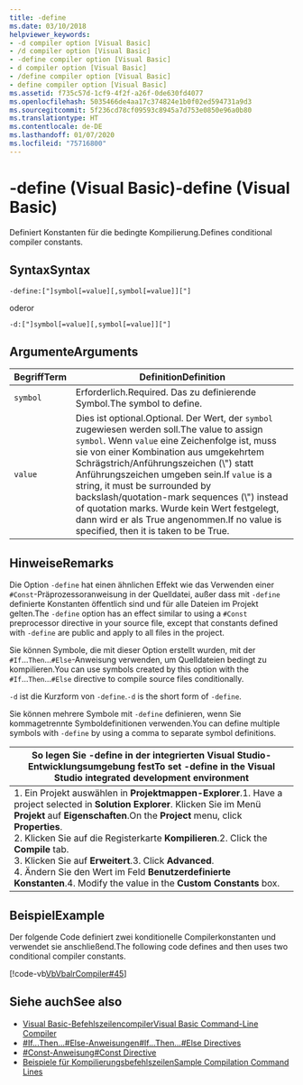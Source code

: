 ```yaml
---
title: -define
ms.date: 03/10/2018
helpviewer_keywords:
- -d compiler option [Visual Basic]
- /d compiler option [Visual Basic]
- -define compiler option [Visual Basic]
- d compiler option [Visual Basic]
- /define compiler option [Visual Basic]
- define compiler option [Visual Basic]
ms.assetid: f735c57d-1cf9-4f2f-a26f-0de630fd4077
ms.openlocfilehash: 5035466de4aa17c374824e1b0f02ed594731a9d3
ms.sourcegitcommit: 5f236cd78cf09593c8945a7d753e0850e96a0b80
ms.translationtype: HT
ms.contentlocale: de-DE
ms.lasthandoff: 01/07/2020
ms.locfileid: "75716800"
---
```

# <a name="-define-visual-basic"></a><span data-ttu-id="019de-102">-define (Visual Basic)</span><span class="sxs-lookup"><span data-stu-id="019de-102">-define (Visual Basic)</span></span>
<span data-ttu-id="019de-103">Definiert Konstanten für die bedingte Kompilierung.</span><span class="sxs-lookup"><span data-stu-id="019de-103">Defines conditional compiler constants.</span></span>  
  
## <a name="syntax"></a><span data-ttu-id="019de-104">Syntax</span><span class="sxs-lookup"><span data-stu-id="019de-104">Syntax</span></span>  
  
```console  
-define:["]symbol[=value][,symbol[=value]]["]  
```

<span data-ttu-id="019de-105">oder</span><span class="sxs-lookup"><span data-stu-id="019de-105">or</span></span>

```console  
-d:["]symbol[=value][,symbol[=value]]["]  
```  
  
## <a name="arguments"></a><span data-ttu-id="019de-106">Argumente</span><span class="sxs-lookup"><span data-stu-id="019de-106">Arguments</span></span>  
  
|<span data-ttu-id="019de-107">Begriff</span><span class="sxs-lookup"><span data-stu-id="019de-107">Term</span></span>|<span data-ttu-id="019de-108">Definition</span><span class="sxs-lookup"><span data-stu-id="019de-108">Definition</span></span>|  
|---|---|  
|`symbol`|<span data-ttu-id="019de-109">Erforderlich.</span><span class="sxs-lookup"><span data-stu-id="019de-109">Required.</span></span> <span data-ttu-id="019de-110">Das zu definierende Symbol.</span><span class="sxs-lookup"><span data-stu-id="019de-110">The symbol to define.</span></span>|  
|`value`|<span data-ttu-id="019de-111">Dies ist optional.</span><span class="sxs-lookup"><span data-stu-id="019de-111">Optional.</span></span> <span data-ttu-id="019de-112">Der Wert, der `symbol` zugewiesen werden soll.</span><span class="sxs-lookup"><span data-stu-id="019de-112">The value to assign `symbol`.</span></span> <span data-ttu-id="019de-113">Wenn `value` eine Zeichenfolge ist, muss sie von einer Kombination aus umgekehrtem Schrägstrich/Anführungszeichen (\\") statt Anführungszeichen umgeben sein.</span><span class="sxs-lookup"><span data-stu-id="019de-113">If `value` is a string, it must be surrounded by backslash/quotation-mark sequences (\\") instead of quotation marks.</span></span> <span data-ttu-id="019de-114">Wurde kein Wert festgelegt, dann wird er als True angenommen.</span><span class="sxs-lookup"><span data-stu-id="019de-114">If no value is specified, then it is taken to be True.</span></span>|  
  
## <a name="remarks"></a><span data-ttu-id="019de-115">Hinweise</span><span class="sxs-lookup"><span data-stu-id="019de-115">Remarks</span></span>  
 <span data-ttu-id="019de-116">Die Option `-define` hat einen ähnlichen Effekt wie das Verwenden einer `#Const`-Präprozessoranweisung in der Quelldatei, außer dass mit `-define` definierte Konstanten öffentlich sind und für alle Dateien im Projekt gelten.</span><span class="sxs-lookup"><span data-stu-id="019de-116">The `-define` option has an effect similar to using a `#Const` preprocessor directive in your source file, except that constants defined with `-define` are public and apply to all files in the project.</span></span>  
  
 <span data-ttu-id="019de-117">Sie können Symbole, die mit dieser Option erstellt wurden, mit der `#If`...`Then`...`#Else`-Anweisung verwenden, um Quelldateien bedingt zu kompilieren.</span><span class="sxs-lookup"><span data-stu-id="019de-117">You can use symbols created by this option with the `#If`...`Then`...`#Else` directive to compile source files conditionally.</span></span>  
  
 <span data-ttu-id="019de-118">`-d` ist die Kurzform von `-define`.</span><span class="sxs-lookup"><span data-stu-id="019de-118">`-d` is the short form of `-define`.</span></span>  
  
 <span data-ttu-id="019de-119">Sie können mehrere Symbole mit `-define` definieren, wenn Sie kommagetrennte Symboldefinitionen verwenden.</span><span class="sxs-lookup"><span data-stu-id="019de-119">You can define multiple symbols with `-define` by using a comma to separate symbol definitions.</span></span>  
  
|<span data-ttu-id="019de-120">So legen Sie -define in der integrierten Visual Studio-Entwicklungsumgebung fest</span><span class="sxs-lookup"><span data-stu-id="019de-120">To set -define in the Visual Studio integrated development environment</span></span>|  
|---|  
|<span data-ttu-id="019de-121">1.  Ein Projekt auswählen in **Projektmappen-Explorer**.</span><span class="sxs-lookup"><span data-stu-id="019de-121">1.  Have a project selected in **Solution Explorer**.</span></span> <span data-ttu-id="019de-122">Klicken Sie im Menü **Projekt** auf **Eigenschaften**.</span><span class="sxs-lookup"><span data-stu-id="019de-122">On the **Project** menu, click **Properties**.</span></span> <br /><span data-ttu-id="019de-123">2.  Klicken Sie auf die Registerkarte **Kompilieren**.</span><span class="sxs-lookup"><span data-stu-id="019de-123">2.  Click the **Compile** tab.</span></span><br /><span data-ttu-id="019de-124">3.  Klicken Sie auf **Erweitert**.</span><span class="sxs-lookup"><span data-stu-id="019de-124">3.  Click **Advanced**.</span></span><br /><span data-ttu-id="019de-125">4.  Ändern Sie den Wert im Feld **Benutzerdefinierte Konstanten**.</span><span class="sxs-lookup"><span data-stu-id="019de-125">4.  Modify the value in the **Custom Constants** box.</span></span>|  
  
## <a name="example"></a><span data-ttu-id="019de-126">Beispiel</span><span class="sxs-lookup"><span data-stu-id="019de-126">Example</span></span>  
 <span data-ttu-id="019de-127">Der folgende Code definiert zwei konditionelle Compilerkonstanten und verwendet sie anschließend.</span><span class="sxs-lookup"><span data-stu-id="019de-127">The following code defines and then uses two conditional compiler constants.</span></span>  
  
 [!code-vb[VbVbalrCompiler#45](~/samples/snippets/visualbasic/VS_Snippets_VBCSharp/VbVbalrCompiler/VB/Class1.vb#45)]  
  
## <a name="see-also"></a><span data-ttu-id="019de-128">Siehe auch</span><span class="sxs-lookup"><span data-stu-id="019de-128">See also</span></span>

- [<span data-ttu-id="019de-129">Visual Basic-Befehlszeilencompiler</span><span class="sxs-lookup"><span data-stu-id="019de-129">Visual Basic Command-Line Compiler</span></span>](../../../visual-basic/reference/command-line-compiler/index.md)
- [<span data-ttu-id="019de-130">#If...Then...#Else-Anweisungen</span><span class="sxs-lookup"><span data-stu-id="019de-130">#If...Then...#Else Directives</span></span>](../../../visual-basic/language-reference/directives/if-then-else-directives.md)
- [<span data-ttu-id="019de-131">#Const-Anweisung</span><span class="sxs-lookup"><span data-stu-id="019de-131">#Const Directive</span></span>](../../../visual-basic/language-reference/directives/const-directive.md)
- [<span data-ttu-id="019de-132">Beispiele für Kompilierungsbefehlszeilen</span><span class="sxs-lookup"><span data-stu-id="019de-132">Sample Compilation Command Lines</span></span>](../../../visual-basic/reference/command-line-compiler/sample-compilation-command-lines.md)
